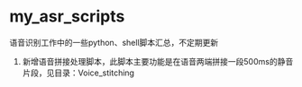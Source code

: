# my_asr_scripts
语音识别工作中的一些python、shell脚本汇总，不定期更新

1. 新增语音拼接处理脚本，此脚本主要功能是在语音两端拼接一段500ms的静音片段，见目录：Voice_stitching
